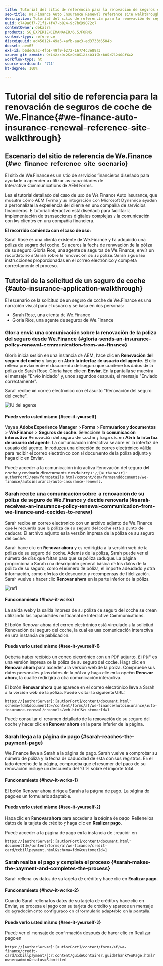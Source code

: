 ```yaml
---
title: Tutorial del sitio de referencia para la renovación de seguros de coche de We.Finance
seo-title: We.Finance Auto Insurance Renewal reference site walkthrough
description: Tutorial del sitio de referencia para la renovación de seguros de coche de We.Finance
uuid: c749a6f7-71f1-4f47-b824-9c7b699072c7
contentOwner: dekalra
products: SG_EXPERIENCEMANAGER/6.5/FORMS
content-type: reference
discoiquuid: ad450124-49a5-4afb-aac3-ed3733d6504b
docset: aem65
exl-id: b6ded6ac-4fb1-49f9-b272-16774c3e89a3
source-git-commit: 9d142ce9e25e048512440310beb05d762468f6a2
workflow-type: ht
source-wordcount: '741'
ht-degree: 100%

---
```


# Tutorial del sitio de referencia para la renovación de seguros de coche de We.Finance{#we-finance-auto-insurance-renewal-reference-site-walkthrough}

## Escenario del sitio de referencia de We.Finance  {#we-finance-reference-site-scenario}

El sitio de We.Finance es un sitio de servicios financieros diseñado para ayudarle a aprender a utilizar las capacidades de Interactive Communications de AEM Forms.

Lea el tutorial detallado del caso de uso de We.Finance Auto Insurance, que muestra cómo AEM Forms y su integración con Microsoft Dynamics ayudan a personalizar la experiencia del cliente en una compañía de servicios financieros. El tutorial interactivo está diseñado para facilitar la implementación de transacciones digitales complejas y la comunicación con los clientes en una compañía financiera.

**El recorrido comienza con el caso de uso:**

Sarah Rose es una clienta existente de We.Finance y ha adquirido una póliza de seguro del coche. Se acerca la fecha de renovación de la póliza de su seguro. Gloria Ríos, una agente de seguros de We.Finance, envía un recordatorio a Sarah sobre la renovación de su póliza. Sarah sigue las instrucciones proporcionadas en el correo electrónico y completa correctamente el proceso.

## Tutorial de la solicitud de un seguro de coche {#auto-insurance-application-walkthrough}

El escenario de la solicitud de un seguro de coche de We.Finance es una narración visual para el usuario y se basa en dos personas:

* Sarah Rose, una clienta de We.Finance
* Gloria Ríos, una agente de seguros de We.Finance

### Gloria envía una comunicación sobre la renovación de la póliza del seguro desde We.Finance {#gloria-sends-an-insurance-policy-renewal-communication-from-we-finance}

Gloria inicia sesión en una instancia de AEM, hace clic en **Renovación del seguro del coche** y luego en **Abrir la interfaz de usuario del agente.** El clic rellena previamente el documento del seguro que contiene los datos de la póliza de Sarah Rose. Gloria hace clic en **Enviar**. En la pantalla se muestra el mensaje &quot;Envío iniciado&quot; y, unos segundos después, el mensaje &quot;Enviado correctamente&quot;.

Sarah recibe un correo electrónico con el asunto &quot;Renovación del seguro del coche&quot;.

![IU del agente](assets/agent_ui_email_new.png)

#### Puede verlo usted mismo {#see-it-yourself}

Vaya a **Adobe Experience Manager** > **Forms** > **Formularios y documentos** > **We.Finance** > **Seguros de coche**. Seleccione la **comunicación interactiva** Renovación del seguro del coche y haga clic en **Abrir la interfaz de usuario del agente**. La comunicación interactiva se abre en la interfaz de usuario del agente. Introduzca una dirección de correo electrónico válida para recibir el correo electrónico con el documento de la póliza adjunto y haga clic en Enviar.

Puede acceder a la comunicación interactiva Renovación del seguro del coche y revisarla directamente desde `https://[authorHost]: authorPort]/aem/formdetails.html/content/dam/formsanddocuments/we-finance/autoinsurance/auto-insurance-renewal.`

### Sarah recibe una comunicación sobre la renovación de su póliza de seguro de We.Finance y decide renovarla {#sarah-receives-an-insurance-policy-renewal-communication-from-we-finance-and-decides-to-renew}

Sarah recibe un correo electrónico con un archivo adjunto de We.Finance que le recuerda que la póliza de su seguro del coche está a punto de caducar. El archivo adjunto es la versión impresa de la póliza de su seguro del coche.

Sarah hace clic en **Renovar ahora** y es redirigida a la versión web de la póliza de su seguro del coche. Además de la póliza, Sarah puede ver el número de días que faltan para que su póliza caduque. La página proporciona a Sarah una descripción general básica de los datos de la póliza de su seguro, como el número de póliza, el importe adeudado y otra información, como ofertas de descuento y recompensas de fidelización. Sarah vuelve a hacer clic **Renovar ahora** en la parte inferior de la póliza.

![ref1](assets/ref1.png)

#### Funcionamiento {#how-it-works}

La salida web y la salida impresa de su póliza de seguro del coche se crean utilizando las capacidades multicanal de Interactive Communications.

El botón Renovar ahora del correo electrónico está vinculado a la solicitud Renovación del seguro del coche, la cual es una comunicación interactiva en una instancia de publicación.

#### Puede verlo usted mismo {#see-it-yourself-1}

Debería haber recibido un correo electrónico con un PDF adjunto. El PDF es una versión impresa de la póliza de su seguro del coche. Haga clic en **Renovar ahora** para acceder a la versión web de la póliza. Compruebe sus datos personales y los datos de la póliza y haga clic en la opción **Renovar ahora**, la cual le redirigirá a otra comunicación interactiva.

El botón **Renovar ahora** que aparece en el correo electrónico lleva a Sarah a la versión web de la póliza. Puede visitar la siguiente URL:

`https://[authorServer]:[authorPort]/content/document.html?schema=fdm&documentId=/content/forms/af/we-finance/autoinsurance/auto-insurance-renewal/channels/web.html&customerId=1`

Puede consultar el resumen detallado de la renovación de su seguro del coche y hacer clic en **Renovar ahora** en la parte inferior de la página.

### Sarah llega a la página de pago {#sarah-reaches-the-payment-page}

We.Finance lleva a Sarah a la página de pago. Sarah vuelve a comprobar su número de póliza y la fecha de caducidad de esta con sus registros. En el lado derecho de la página, comprueba que el resumen del pago de su renovación incluye un descuento del 10 % sobre el importe total.

#### Funcionamiento {#how-it-works-1}

El botón Renovar ahora dirige a Sarah a la página de pago. La página de pago es un formulario adaptable.

#### Puede verlo usted mismo {#see-it-yourself-2}

Haga clic en **Renovar ahora** para acceder a la página de pago. Rellene los datos de la tarjeta de crédito y haga clic en **Realizar pago**.

Puede acceder a la página de pago en la instancia de creación en

`https://[authorServer]:[authorPort]/content/document.html?documentId=/content/forms/af/we-finance/credit-card/ccbillpayment.html&schema=fdm&customerId=1`

### Sarah realiza el pago y completa el proceso {#sarah-makes-the-payment-and-completes-the-process}

Sarah rellena los datos de su tarjeta de crédito y hace clic en **Realizar pago**.

#### Funcionamiento {#how-it-works-2}

Cuando Sarah rellena los datos de su tarjeta de crédito y hace clic en Enviar, se procesa el pago con su tarjeta de crédito y aparece un mensaje de agradecimiento configurado en el formulario adaptable en la pantalla.

#### Puede verlo usted mismo {#see-it-yourself-3}

Puede ver el mensaje de confirmación después de hacer clic en Realizar pago en

`https://[authorServer]:[authorPort]/content/forms/af/we-finance/credit-card/ccbillpayment/jcr:content/guideContainer.guideThankYouPage.html?owner=admin&status=Submitted`
